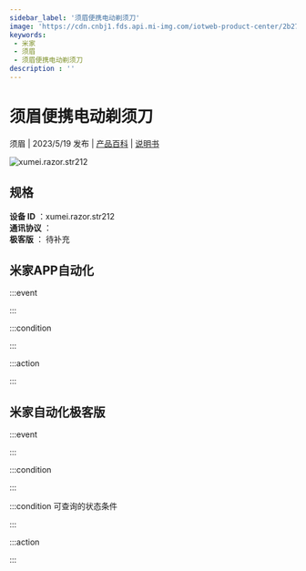 ```yaml
---
sidebar_label: '须眉便携电动剃须刀'
image: 'https://cdn.cnbj1.fds.api.mi-img.com/iotweb-product-center/2b27e829eb7a2fc5b2b73a3bebd10344_1681799951508.png?GalaxyAccessKeyId=AKVGLQWBOVIRQ3XLEW&Expires=9223372036854775807&Signature=BO/J42RY+n+waNpUQJoPl7m041A='
keywords: 
 - 米家
 - 须眉
 - 须眉便携电动剃须刀
description : ''
---
```

# 须眉便携电动剃须刀

须眉 | 2023/5/19 发布 | [产品百科](https://home.mi.com/webapp/content/baike/product/index.html?model=xumei.razor.str212/) | [说明书](https://home.mi.com/views/introduction.html?model=xumei.razor.str212&region=cn)

![xumei.razor.str212](https://cdn.cnbj1.fds.api.mi-img.com/iotweb-product-center/2b27e829eb7a2fc5b2b73a3bebd10344_1681799951508.png?GalaxyAccessKeyId=AKVGLQWBOVIRQ3XLEW&Expires=9223372036854775807&Signature=BO/J42RY+n+waNpUQJoPl7m041A=)

## 规格  
> 
**设备 ID** ：xumei.razor.str212  
**通讯协议** ：  
**极客版**  ： 待补充 


## 米家APP自动化  

:::event  

:::

:::condition  

:::

:::action   

:::

## 米家自动化极客版  

:::event  

:::

:::condition  

:::

:::condition 可查询的状态条件  

:::

:::action  

:::

        

